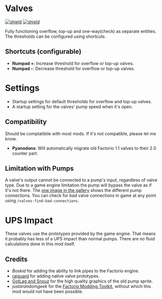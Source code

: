 # Valves

[![shield](https://img.shields.io/badge/Ko--fi-Donate%20-hotpink?logo=kofi&logoColor=white)](https://ko-fi.com/stringweasel) [![shield](https://img.shields.io/badge/dynamic/json?color=orange&label=Factorio&query=downloads_count&suffix=%20downloads&url=https%3A%2F%2Fmods.factorio.com%2Fapi%2Fmods%2Fvalves)](https://mods.factorio.com/mod/valves)

Fully functioning overflow, top-up and one-way(check) as separate entities. The thresholds can be configured using shortcuts.

## Shortcuts (configurable)
- **Numpad +**: Increase threshold for overflow or top-up valves.
- **Numpad -**: Decrease threshold for overflow or top-up valves.

# Settings
- Startup settings for default thresholds for overflow and top-up valves.
- A startup setting for the valves' pump speed when it's open.

## Compatibility
Should be comptatibile with most mods. If it's not compatible, please let me know.
- **Pyanodons**: Will automatically migrate old Factorio 1.1 valves to their 2.0 counter part.

## Limitation with Pumps
A valve's output cannot be connected to a pump's input, regardless of valve type. Due to a game engine limitation the pump will bypass the valve as if it's not there. The [one image in the gallery](https://assets-mod.factorio.com/assets/316cf62d974334fdc45e1fe82ef87192ba9d3b25.png) shows the different pump connections. You can check for bad valve connections in game at any point using `/valves-find-bad-connections`.

# UPS Impact
These valves use the prototypes provided by the game engine. That means it probably has less of a UPS impact than normal pumps. There are no fluid calculations done in this mod itself.

## Credits
- _Boskid_ for adding the ability to link pipes to the Factorio engine.
- [raiguard](https://mods.factorio.com/user/raiguard) for adding native valve prototypes.
- [GotLag and Snouz](https://mods.factorio.com/mod/Flow%20Control) for the high quality graphics of the old pump sprite. 
- _justarandomgeek_ for the [Factorio Modding Toolkit](https://marketplace.visualstudio.com/items?itemName=justarandomgeek.factoriomod-debug), without which this mod would not have been possible.
